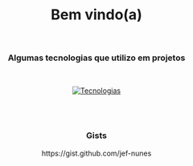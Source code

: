 <h1 align="center">Bem vindo(a)</h1><br>

<h3 align="center">Algumas tecnologias que utilizo em projetos</h3><br>

<div align="center">
  
[![Tecnologias](https://skillicons.dev/icons?i=java,spring,mysql,python,bash,php,html,css,js,react&theme=dark&perline=5)](https://github.com/jef-nunes?tab=repositories)

</div>



<br><br>

<h3 align="center">Gists</h3>
<p align="center">https://gist.github.com/jef-nunes</p>

<!--
**jef-nunes/jef-nunes** is a ✨ _special_ ✨ repository because its `README.md` (this file) appears on your GitHub profile.

Here are some ideas to get you started:

- 🔭 I’m currently working on ...
- 🌱 I’m currently learning ...
- 👯 I’m looking to collaborate on ...
- 🤔 I’m looking for help with ...
- 💬 Ask me about ...
- 📫 How to reach me: ...
- 😄 Pronouns: ...
- ⚡ Fun fact: ...
-->
